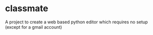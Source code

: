 classmate
=========

A project to create a web based python editor which requires no setup (except for a gmail account)
